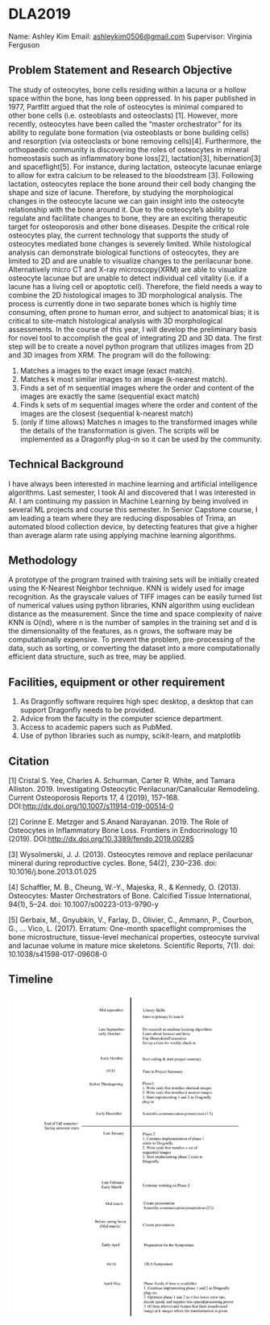 # DLA2019
Name: Ashley Kim
Email: ashleykim0506@gmail.com
Supervisor: Virginia Ferguson



## Problem Statement and Research Objective

The study of osteocytes, bone cells residing within a lacuna or a hollow space within the bone, has long been oppressed. In his paper published in 1977, Partfitt argued that the role of osteocytes is minimal compared to other bone cells (i.e. osteoblasts and osteoclasts) [1]. 
However, more recently, osteocytes have been called the “master orchestrator” for its ability to regulate bone formation (via osteoblasts or bone building cells) and resorption (via osteoclasts or bone removing cells)[4]. Furthermore, the orthopaedic community is discovering the roles of osteocytes in mineral homeostasis such as inflammatory bone loss[2], lactation[3], hibernation[3] and spaceflight[5]. For instance, during lactation, osteocyte lacunae enlarge to allow for extra calcium to be released to the bloodstream [3]. Following lactation, osteocytes replace the bone around their cell body changing the shape and size of lacune. Therefore, by studying the morphological changes in the osteocyte lacune we can gain insight into the osteocyte relationship with the bone around it. Due to the osteocyte’s ability to regulate and facilitate changes to bone, they are an exciting therapeutic target for osteoporosis and other bone diseases. 
Despite the critical role osteocytes play, the current technology that supports the study of osteocytes mediated bone changes is severely limited. While histological analysis can demonstrate biological functions of osteocytes, they are limited to 2D and are unable to visualize changes to the perilacunar bone. Alternatively micro CT and X-ray microscopy(XRM) are able to visualize osteocyte lacunae but are unable to detect individual cell vitality (i.e. if a lacune has a living cell or apoptotic cell). Therefore, the field needs a way to combine the 2D histological images to 3D morphological analysis. The process is currently done in two separate bones which is highly time consuming, often prone to human error, and subject to anatomical bias; it is critical to site-match histological analysis with 3D morphological assessments. 
In the course of this year, I will develop the preliminary basis for novel tool to accomplish the goal of integrating 2D and 3D data. The first step will be to create a novel python program that utilizes images from 2D and 3D images from XRM. The program will do the following:
1. Matches a images to the exact image (exact match).
2. Matches k most similar images to an image (k-nearest match).
3. Finds a set of m sequential images where the order and content of the images are exactly the same (sequential exact match)
4. Finds k sets of m sequential images where the order and content of the images are the closest (sequential k-nearest match)
5. (only if time allows) Matches n images to the transformed images while the details of the transformation is given. 
The scripts will be implemented as a Dragonfly plug-in so it can be used by the community.




## Technical Background

I have always been interested in machine learning and artificial intelligence algorithms. Last semester, I took AI and discovered that I was interested in AI. I am continuing my passion in Machine Learning by being involved in several ML projects and course this semester. In Senior Capstone course, I am leading a team where they are reducing disposables of Trima, an automated blood collection device, by detecting features that give a higher than average alarm rate using applying machine learning algorithms.




## Methodology

A prototype of the program trained with training sets will be initially created using the K-Nearest Neighbor technique. KNN is widely used for image recognition. As the grayscale values of TIFF images can be easily turned list of numerical values using python libraries, KNN algorithm using euclidean distance as the measurement. Since the time and space complexity of naive KNN is O(nd), where n is the number of samples in the training set and d is the dimensionality of the features, as n grows, the software may be computationally expensive. To prevent the problem, pre-processing of the data, such as sorting, or converting the dataset into a more computationally efficient data structure, such as tree, may be applied. 




## Facilities, equipment or other requirement
1. As Dragonfly software requires high spec desktop, a desktop that can support Dragonfly needs to be provided.
2. Advice from the faculty in the computer science department.
3. Access to academic papers such as PubMed.
4. Use of python libraries such as numpy, scikit-learn, and matplotlib




## Citation
[1] Cristal S. Yee, Charles A. Schurman, Carter R. White, and Tamara Alliston. 2019. Investigating Osteocytic Perilacunar/Canalicular Remodeling. Current Osteoporosis Reports 17, 4 (2019), 157–168. DOI:http://dx.doi.org/10.1007/s11914-019-00514-0

[2] Corinne E. Metzger and S.Anand Narayanan. 2019. The Role of Osteocytes in Inflammatory Bone Loss. Frontiers in Endocrinology 10 (2019). DOI:http://dx.doi.org/10.3389/fendo.2019.00285

[3] Wysolmerski, J. J. (2013). Osteocytes remove and replace perilacunar mineral during reproductive cycles. Bone, 54(2), 230–236. doi: 10.1016/j.bone.2013.01.025

[4] Schaffler, M. B., Cheung, W.-Y., Majeska, R., & Kennedy, O. (2013). Osteocytes: Master Orchestrators of Bone. Calcified Tissue International, 94(1), 5–24. doi: 10.1007/s00223-013-9790-y

[5] Gerbaix, M., Gnyubkin, V., Farlay, D., Olivier, C., Ammann, P., Courbon, G., … Vico, L. (2017). Erratum: One-month spaceflight compromises the bone microstructure, tissue-level mechanical properties, osteocyte survival and lacunae volume in mature mice skeletons. Scientific Reports, 7(1). doi: 10.1038/s41598-017-09608-0




## Timeline
![timeline](timeline.jpg)
